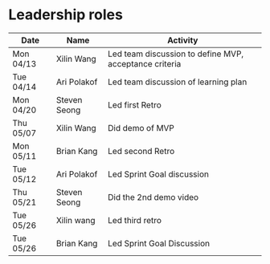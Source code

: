 
# Leadership roles

| Date      | Name              | Activity                                               |
|-----------|-------------------|--------------------------------------------------------|
| Mon 04/13 | Xilin Wang        | Led team discussion to define MVP, acceptance criteria | 
| Tue 04/14 | Ari Polakof       | Led team discussion of learning plan                   | 
| Mon 04/20 | Steven Seong      | Led first Retro                                        | 
| Thu 05/07 | Xilin Wang        | Did demo of MVP                                        | 
| Mon 05/11 | Brian Kang        | Led second Retro                                       | 
| Tue 05/12 | Ari Polakof       | Led Sprint Goal discussion                             | 
| Thu 05/21 | Steven Seong      | Did the 2nd demo video                                 | 
| Tue 05/26 | Xilin wang        | Led third retro                                        | 
| Tue 05/26 | Brian Kang        | Led Sprint Goal Discussion                             | 
